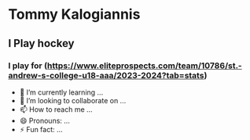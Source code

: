 # Tommy Kalogiannis 
## I Play hockey
### I play for (https://www.eliteprospects.com/team/10786/st.-andrew-s-college-u18-aaa/2023-2024?tab=stats)
- 🌱 I’m currently learning ...
- 💞️ I’m looking to collaborate on ...
- 📫 How to reach me ...
- 😄 Pronouns: ...
- ⚡ Fun fact: ...

<!---
Tk04Bruins/Tk04Bruins is a ✨ special ✨ repository because its `README.md` (this file) appears on your GitHub profile.
You can click the Preview link to take a look at your changes.
--->
